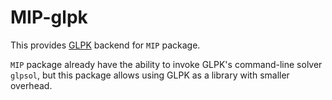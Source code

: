 # MIP-glpk

This provides [GLPK](https://www.gnu.org/software/glpk/) backend for `MIP` package.

`MIP` package already have the ability to invoke GLPK's command-line solver `glpsol`,
but this package allows using GLPK as a library with smaller overhead.
